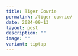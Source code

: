 ```yaml
---
title: Tiger Cowrie
permalink: /tiger-cowrie/
date: 2024-09-13
layout: post
description: ""
image: ""
variant: tiptap
---
```

